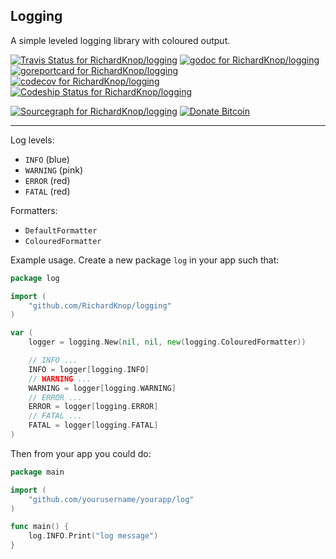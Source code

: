 ## Logging

A simple leveled logging library with coloured output.

[![Travis Status for RichardKnop/logging](https://travis-ci.org/RichardKnop/logging.svg?branch=master&label=linux+build)](https://travis-ci.org/RichardKnop/logging)
[![godoc for RichardKnop/logging](https://godoc.org/github.com/nathany/looper?status.svg)](http://godoc.org/github.com/RichardKnop/logging)
[![goreportcard for RichardKnop/logging](https://goreportcard.com/badge/github.com/RichardKnop/logging)](https://goreportcard.com/report/RichardKnop/logging)
[![codecov for RichardKnop/logging](https://codecov.io/gh/RichardKnop/logging/branch/master/graph/badge.svg)](https://codecov.io/gh/RichardKnop/logging)
[![Codeship Status for RichardKnop/logging](https://app.codeship.com/projects/3844b520-3c97-0134-92d6-6a89aa757e0d/status?branch=master)](https://app.codeship.com/projects/166987)

[![Sourcegraph for RichardKnop/logging](https://sourcegraph.com/github.com/RichardKnop/logging/-/badge.svg)](https://sourcegraph.com/github.com/RichardKnop/logging?badge)
[![Donate Bitcoin](https://img.shields.io/badge/donate-bitcoin-orange.svg)](https://richardknop.github.io/donate/)

---

Log levels:

- `INFO` (blue)
- `WARNING` (pink)
- `ERROR` (red)
- `FATAL` (red)

Formatters:

- `DefaultFormatter`
- `ColouredFormatter`

Example usage. Create a new package `log` in your app such that:

```go
package log

import (
	"github.com/RichardKnop/logging"
)

var (
	logger = logging.New(nil, nil, new(logging.ColouredFormatter))

	// INFO ...
	INFO = logger[logging.INFO]
	// WARNING ...
	WARNING = logger[logging.WARNING]
	// ERROR ...
	ERROR = logger[logging.ERROR]
	// FATAL ...
	FATAL = logger[logging.FATAL]
)
```

Then from your app you could do:

```go
package main

import (
	"github.com/yourusername/yourapp/log"
)

func main() {
	log.INFO.Print("log message")
}
```
